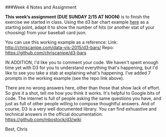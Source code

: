 

###Week 4 Notes and Assignment

**This week’s assignment (DUE SUNDAY 2/15 AT NOON)** is to finish the exercise we started in class. Using the d3 bar chart example <a href="http://bl.ocks.org/mbostock/3885304">here</a> as a starting point, adapt it to show the number of hits (or another stat of your choosing) from your baseball card json.

You can use this working example as a reference:
Link: http://chriscanipe.com/data-vis-2015/d3-bars/
Repo: https://github.com/chriscanipe/d3-bars

IN ADDITION, I'd like you to comment your code. We haven't spent enough time yet with D3 for you to understand everything that's happening, but I'd like to see you take a stab at explaining what's happening. I've added 7 prompts in the working example (see the repo link above). 

There are no wrong answers here, other than those that show lack of effort. So give it a shot, tell me how you think it works. It's helpful to Google bits of code. The internet is full of people asking the same questions you have, and just as full of other people willing to compose thoughtful answers. And of course, D3 is a very well documented library. You can find exhuastive and technical answers in the official documentation: https://github.com/mbostock/d3/wiki

Best,
Chris












